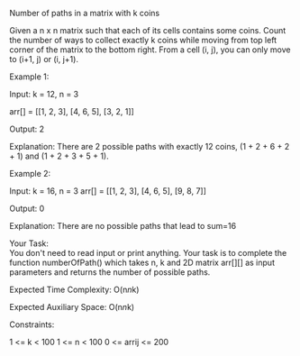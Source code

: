 Number of paths in a matrix with k coins

Given a n x n matrix such that each of its cells contains some coins. Count the number of ways to collect exactly k coins while moving from top left corner of the matrix to the bottom right. From a cell (i, j), you can only move to (i+1, j) or (i, j+1).

Example 1:

Input:
k = 12, n = 3

arr[] = [[1, 2, 3], 
       [4, 6, 5], 
       [3, 2, 1]]

Output: 
2

Explanation: 
There are 2 possible paths with exactly 12 coins, (1 + 2 + 6 + 2 + 1) and (1 + 2 + 3 + 5 + 1).


Example 2:

Input:
k = 16, n = 3
arr[] = [[1, 2, 3], 
       [4, 6, 5], 
       [9, 8, 7]]

Output: 
0 

Explanation: 
There are no possible paths that lead to sum=16


Your Task:  
You don't need to read input or print anything. Your task is to complete the function numberOfPath() which takes n, k and 2D matrix arr[][] as input parameters and returns the number of possible paths.

Expected Time Complexity: O(n*n*k)

Expected Auxiliary Space: O(n*n*k)

Constraints:

1 <= k < 100
1 <= n < 100
0 <= arrij <= 200

